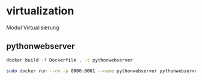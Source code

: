 # virtualization
Modul Virtualisierung

## pythonwebserver

```bash
docker build -f Dockerfile . -t pythonwebserver
```
```bash
sudo docker run --rm -p 8000:8081 --name pythonwebserver pythonwebserver
```
